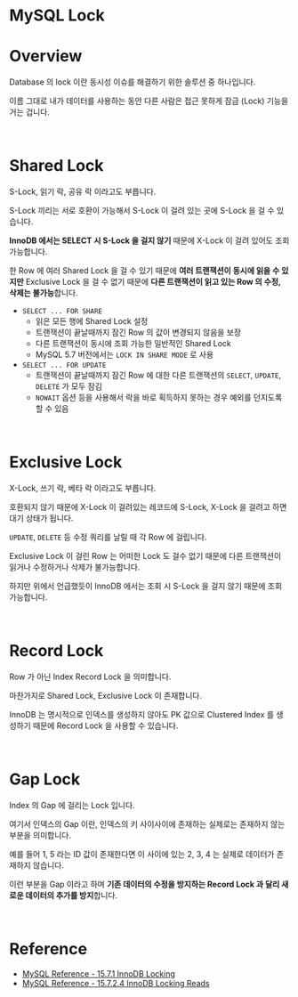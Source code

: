 # MySQL Lock

# Overview

Database 의 lock 이란 동시성 이슈를 해결하기 위한 솔루션 중 하나입니다.

이름 그대로 내가 데이터를 사용하는 동안 다른 사람은 접근 못하게 잠금 (Lock) 기능을 거는 겁니다.

<br>

# Shared Lock

S-Lock, 읽기 락, 공유 락 이라고도 부릅니다.

S-Lock 끼리는 서로 호환이 가능해서 S-Lock 이 걸려 있는 곳에 S-Lock 을 걸 수 있습니다.

**InnoDB 에서는 SELECT 시 S-Lock 을 걸지 않기** 때문에 X-Lock 이 걸려 있어도 조회 가능합니다.

한 Row 에 여러 Shared Lock 을 걸 수 있기 때문에 **여러 트랜잭션이 동시에 읽을 수 있지만** Exclusive Lock 을 걸 수 없기 때문에 **다른 트랜잭션이 읽고 있는 Row 의 수정, 삭제는 불가능**합니다.

- `SELECT ... FOR SHARE`
  - 읽은 모든 행에 Shared Lock 설정
  - 트랜잭션이 끝날때까지 잠긴 Row 의 값이 변경되지 않음을 보장
  - 다른 트랜잭션이 동시에 조회 가능한 일반적인 Shared Lock
  - MySQL 5.7 버전에서는 `LOCK IN SHARE MODE` 로 사용
- `SELECT ... FOR UPDATE`
  - 트랜잭션이 끝날때까지 잠긴 Row 에 대한 다른 트랜잭션의 `SELECT`, `UPDATE`, `DELETE` 가 모두 잠김
  - `NOWAIT` 옵션 등을 사용해서 락을 바로 획득하지 못하는 경우 예외를 던지도록 할 수 있음

<br>

# Exclusive Lock

X-Lock, 쓰기 락, 베타 락 이라고도 부릅니다.

호환되지 않기 때문에 X-Lock 이 걸려있는 레코드에 S-Lock, X-Lock 을 걸려고 하면 대기 상태가 됩니다.

`UPDATE`, `DELETE` 등 수정 쿼리를 날릴 때 각 Row 에 걸립니다.

Exclusive Lock 이 걸린 Row 는 어떠한 Lock 도 걸수 없기 때문에 다른 트랜잭션이 읽거나 수정하거나 삭제가 불가능합니다.

하지만 위에서 언급했듯이 InnoDB 에서는 조회 시 S-Lock 을 걸지 않기 때문에 조회 가능합니다.

<br>

# Record Lock

Row 가 아닌 Index Record Lock 을 의미합니다.

마찬가지로 Shared Lock, Exclusive Lock 이 존재합니다.

InnoDB 는 명시적으로 인덱스를 생성하지 않아도 PK 값으로 Clustered Index 를 생성하기 때문에 Record Lock 을 사용할 수 있습니다.

<br>

# Gap Lock

Index 의 Gap 에 걸리는 Lock 입니다.

여기서 인덱스의 Gap 이란, 인덱스의 키 사이사이에 존재하는 실제로는 존재하지 않는 부분을 의미합니다.

예를 들어 1, 5 라는 ID 값이 존재한다면 이 사이에 있는 2, 3, 4 는 실제로 데이터가 존재하지 않습니다.

이런 부분을 Gap 이라고 하며 **기존 데이터의 수정을 방지하는 Record Lock 과 달리 새로운 데이터의 추가를 방지**합니다.

<br>

# Reference

- [MySQL Reference - 15.7.1 InnoDB Locking](https://dev.mysql.com/doc/refman/8.0/en/innodb-locking.html)
- [MySQL Reference - 15.7.2.4 InnoDB Locking Reads](https://dev.mysql.com/doc/refman/8.0/en/innodb-locking-reads.html)